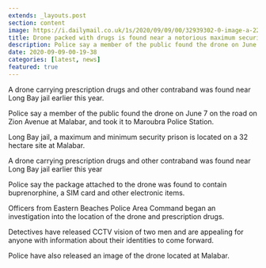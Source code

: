 ```yaml
---
extends: _layouts.post
section: content
image: https://i.dailymail.co.uk/1s/2020/09/09/00/32939302-0-image-a-22_1599606871409.jpg 
title: Drone packed with drugs is found near a notorious maximum security jail   
description: Police say a member of the public found the drone on June 7 on the road on Zion Avenue at Malabar, and took it to Maroubra Police Station. 
date: 2020-09-09-00-19-38 
categories: [latest, news] 
featured: true 
--- 
```

A drone carrying prescription drugs and other contraband was found near Long Bay jail earlier this year.

Police say a member of the public found the drone on June 7 on the road on Zion Avenue at Malabar, and took it to Maroubra Police Station.

Long Bay jail, a maximum and minimum security prison is located on a 32 hectare site at Malabar.

A drone carrying prescription drugs and other contraband was found near Long Bay jail earlier this year

Police say the package attached to the drone was found to contain buprenorphine, a SIM card and other electronic items.

Officers from Eastern Beaches Police Area Command began an investigation into the location of the drone and prescription drugs.

Detectives have released CCTV vision of two men and are appealing for anyone with information about their identities to come forward.

Police have also released an image of the drone located at Malabar.

